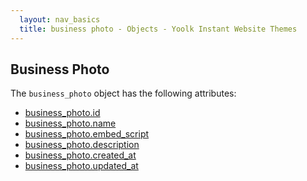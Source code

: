 ```yaml
---
  layout: nav_basics
  title: business photo - Objects - Yoolk Instant Website Themes
---
```


<h2 class="section-title">Business Photo</h2>

The <code>business_photo</code> object has the following attributes:

<div class="panel">
  <div class="panel-body">
    <ul>
      <li>
        <a href="#id">business_photo.id</a>
      </li>
      <li>
        <a href="#name">business_photo.name</a>
      </li>
      <li>
        <a href="#embed_script">business_photo.embed_script</a>
      </li>
      <li>
        <a href="#description">business_photo.description</a>
      </li>
      <li>
        <a href="#created_at">business_photo.created_at</a>
      </li>
      <li>
        <a href="#updated_at">business_photo.updated_at</a>
      </li>
    </ul>
  </div>
</div>
